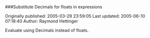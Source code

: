 ###Substitute Decimals for floats in expressions

Originally published: 2005-03-29 23:59:05
Last updated: 2005-06-10 07:18:40
Author: Raymond Hettinger

Evaluate using Decimals instead of floats.